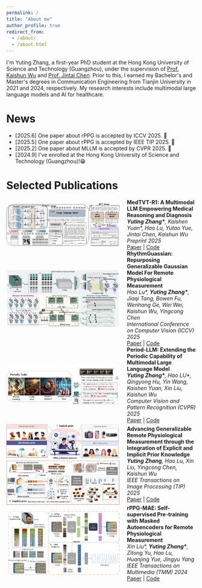 ```yaml
---
permalink: /
title: "About me"
author_profile: true
redirect_from: 
  - /about/
  - /about.html
---
```


I'm Yuting Zhang, a first-year PhD student at the Hong Kong University of Science and Technology (Guangzhou), under the supervision of [Prof. Kaishun Wu](https://scholar.google.com/citations?user=Vt-q3E4AAAAJ&hl=zh-CN) and [Prof. Jintai Chen](https://scholar.google.com/citations?user=ZiY3xYEAAAAJ&hl=zh-CN&oi=ao). Prior to this, I earned my Bachelor's and Master's degrees in Communication Engineering from Tianjin University in 2021 and 2024, respectively. My research interests include multimodal large language models and AI for healthcare. 

News
======
- [2025.6] One paper about rPPG is accepted by ICCV 2025. 🎉
- [2025.5] One paper about rPPG is accepted by IEEE TIP 2025. 🎊
- [2025.2] One paper about MLLM is accepted by CVPR 2025. 🥹
- [2024.9] I've enrolled at the Hong Kong University of Science and Technology (Guangzhou)!😁


Selected Publications
======

<div style="display: flex; align-items: center;">
    <img src="../images/MedTVT-R1.png" alt="Paper Image" style="width: 300px; margin-right: 20px;">
    <div>
        <strong>MedTVT-R1: A Multimodal LLM Empowering Medical Reasoning and Diagnosis</strong><br>
        <em><strong>Yuting Zhang*</strong>, Kaishen Yuan*, Hao Lu, Yutao Yue, Jintai Chen, Kaishun Wu</em><br>
        <em>Preprint 2025</em><br>
        <a href="https://arxiv.org/pdf/2506.18512">Paper</a> | <a href="https://github.com/keke-nice/MedTVT-R1">Code</a>
    </div>
</div>

<div style="display: flex; align-items: center;">
    <img src="../images/RhythmGuassian.png" alt="Paper Image" style="width: 300px; margin-right: 20px;">
    <div>
        <strong>RhythmGuassian: Repurposing Generalizable Gaussian Model For Remote Physiological Measurement</strong><br>
        <em>Hao Lu*, <strong>Yuting Zhang*</strong>, Jiaqi Tang, Bowen Fu, Wenhang Ge, Wei Wei, Kaishun Wu, Yingcong Chen</em><br>
        <em>International Conference on Computer Vision (ICCV) 2025</em><br>
        <a href="https://arxiv.org/pdf/2506.18512">Paper</a> | <a href="https://github.com/keke-nice/MedTVT-R1">Code</a>
    </div>
</div>

<div style="display: flex; align-items: center;">
    <img src="../images/Period-LLM.png" alt="Paper Image" style="width: 300px; margin-right: 20px;">
    <div>
        <strong>Period-LLM: Extending the Periodic Capability of Multimodal Large Language Model</strong><br>
        <em><strong>Yuting Zhang*</strong>, Hao LU*, Qingyong Hu, Yin Wang, Kaishen Yuan, Xin Liu, Kaishun Wu</em><br>
        <em>Computer Vision and Pattern Recognition (CVPR) 2025</em><br>
        <a href="https://openaccess.thecvf.com/content/CVPR2025/papers/Zhang_Period-LLM_Extending_the_Periodic_Capability_of_Multimodal_Large_Language_Model_CVPR_2025_paper.pdf">Paper</a> | <a href="https://github.com/keke-nice/Period-LLM">Code</a>
    </div>
</div>

<div style="display: flex; align-items: center;">
    <img src="../images/Greip.png" alt="Paper Image" style="width: 300px; margin-right: 20px;">
    <div>
        <strong>Advancing Generalizable Remote Physiological Measurement through the Integration of Explicit and Implicit Prior Knowledge</strong><br>
        <em><strong>Yuting Zhang</strong>, Hao Lu, Xin Liu, Yingcong Chen, Kaishun Wu</em><br>
        <em>IEEE Transactions on Image Processing (TIP) 2025</em><br>
        <a href="https://arxiv.org/pdf/2403.06947">Paper</a> | <a href="https://github.com/keke-nice/Greip">Code</a>
    </div>
</div>

<div style="display: flex; align-items: center;">
    <img src="../images/rPPG-MAE.png" alt="Paper Image" style="width: 300px; margin-right: 20px;">
    <div>
        <strong>rPPG-MAE: Self-supervised Pre-training with Masked Autoencoders for Remote Physiological Measurement</strong><br>
        <em>Xin Liu*, <strong>Yuting Zhang*</strong>, Zitong Yu, Hao Lu, Huanjing Yue, Jingyu Yang</em><br>
        <em>IEEE Transactions on Multimedia (TMM) 2024</em><br>
        <a href="https://arxiv.org/pdf/2306.02301">Paper</a> | <a href="https://github.com/keke-nice/rPPG-MAE">Code</a>
    </div>
</div>
